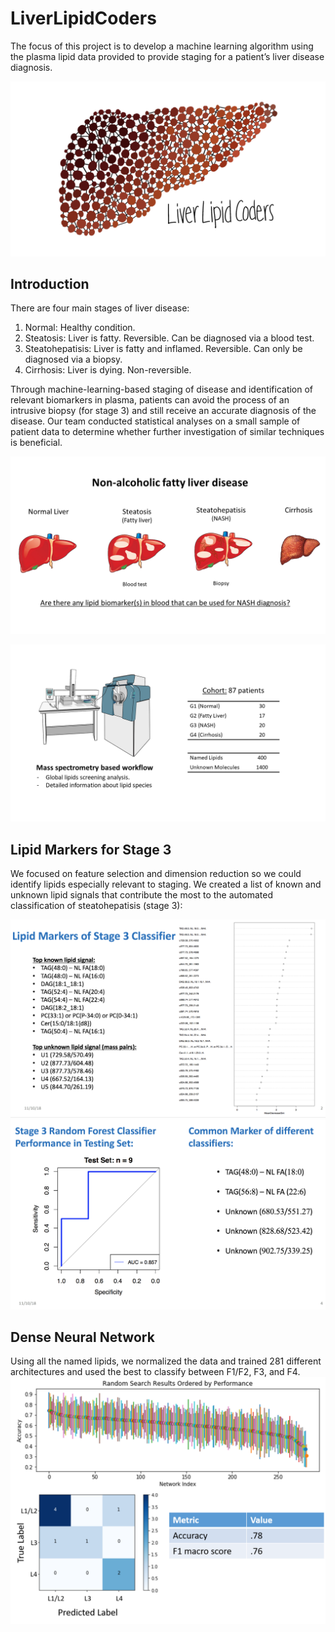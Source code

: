 # LiverLipidCoders
The focus of this project is to develop a machine learning algorithm using the plasma lipid data provided to provide staging for a patient’s liver disease diagnosis. 

![Logo](./pix/liver_neuralnet.png "Logo")

## Introduction
There are four main stages of liver disease:
  1. Normal: Healthy condition.
  2. Steatosis: Liver is fatty. Reversible. Can be diagnosed via a blood test.
  3. Steatohepatisis: Liver is fatty and inflamed. Reversible. Can only be diagnosed via a biopsy.
  4. Cirrhosis: Liver is dying. Non-reversible.
  
Through machine-learning-based staging of disease and identification of relevant biomarkers in plasma, patients can avoid the process of an intrusive biopsy (for stage 3) and still receive an accurate diagnosis of the disease. Our team conducted statistical analyses on a small sample of patient data to determine whether further investigation of similar techniques is beneficial.


![Stages of Liver Disease](./pix/Slide1.PNG "Stages of Liver Disease")

![The Cohort](./pix/Slide2.PNG "The Cohort")



## Lipid Markers for Stage 3
We focused on feature selection and dimension reduction so we could identify lipids especially relevant to staging. We created a list of known and unknown lipid signals that contribute the most to the automated classification of steatohepatisis (stage 3):

![Lipid Markers of Stage 3 Classifier](./pix/revised_RF_2.PNG "Lipid Markers of Stage 3 Classifer")
![Lipid Markers of Stage 3 Classifier 4](./pix/revised_RF_4.PNG "Lipid Markers of Stage 3 Classifer 4")

## Dense Neural Network
Using all the named lipids, we normalized the data and trained 281 different architectures and used the best to classify between F1/F2, F3, and F4.
![Neural Network Summary](./NeuralNetwork/DNN_Summary.png "Neural Network Search")
